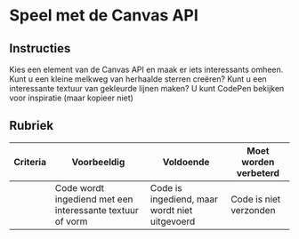 # Speel met de Canvas API

## Instructies

Kies een element van de Canvas API en maak er iets interessants omheen. Kunt u een kleine melkweg van herhaalde sterren creëren? Kunt u een interessante textuur van gekleurde lijnen maken? U kunt CodePen bekijken voor inspiratie (maar kopieer niet)

## Rubriek

| Criteria | Voorbeeldig                                               | Voldoende                                     | Moet worden verbeterd  |
| -------- | --------------------------------------------------------- | --------------------------------------------- | ---------------------- |
|          | Code wordt ingediend met een interessante textuur of vorm | Code is ingediend, maar wordt niet uitgevoerd | Code is niet verzonden |
